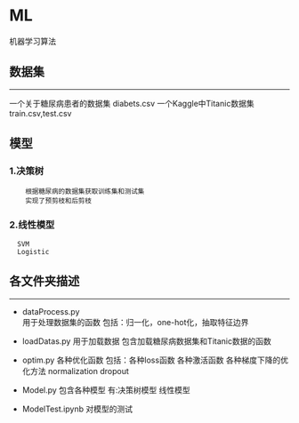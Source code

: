# ML
机器学习算法

## 数据集
------
一个关于糖尿病患者的数据集   diabets.csv
一个Kaggle中Titanic数据集　train.csv,test.csv

## 模型
### 1.决策树
        根据糖尿病的数据集获取训练集和测试集
        实现了预剪枝和后剪枝
    
### 2.线性模型
      SVM
      Logistic
      
## 各文件夹描述
----
- dataProcess.py  
      用于处理数据集的函数
      包括：归一化，one-hot化，抽取特征边界
      
- loadDatas.py
      用于加载数据
      包含加载糖尿病数据集和Titanic数据的函数
      
- optim.py
      各种优化函数
      包括：各种loss函数
           各种激活函数
           各种梯度下降的优化方法
           normalization
           dropout
 
- Model.py
     包含各种模型
     有:决策树模型
        线性模型
   
 - ModelTest.ipynb
     对模型的测试

